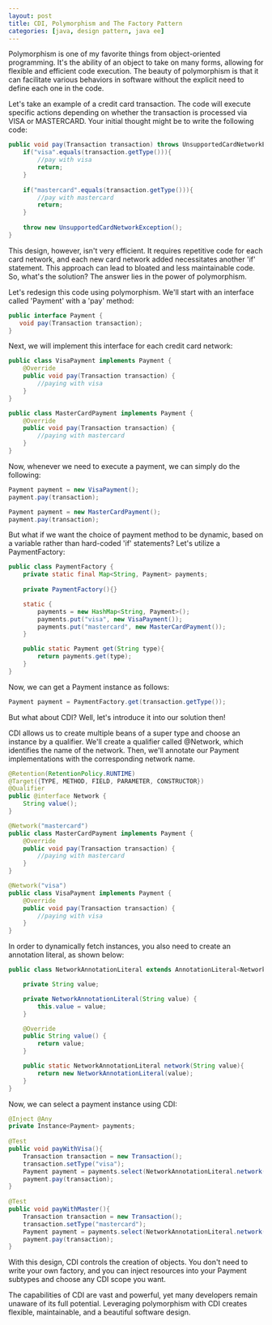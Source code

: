 ```yaml
---
layout: post
title: CDI, Polymorphism and The Factory Pattern
categories: [java, design pattern, java ee]
---
```


Polymorphism is one of my favorite things from object-oriented programming. It's the ability of an object to take on many forms, allowing for flexible and efficient code execution. The beauty of polymorphism is that it can facilitate various behaviors in software without the explicit need to define each one in the code.

Let's take an example of a credit card transaction. The code will execute specific actions depending on whether the transaction is processed via VISA or MASTERCARD. Your initial thought might be to write the following code:

```java
public void pay(Transaction transaction) throws UnsupportedCardNetworkException {
    if("visa".equals(transaction.getType())){
        //pay with visa
        return;
    }
      
    if("mastercard".equals(transaction.getType())){
        //pay with mastercard
        return;
    }
        
    throw new UnsupportedCardNetworkException(); 
}
```

This design, however, isn't very efficient. It requires repetitive code for each card network, and each new card network added necessitates another 'if' statement. This approach can lead to bloated and less maintainable code. So, what's the solution? The answer lies in the power of polymorphism.

Let's redesign this code using polymorphism. We'll start with an interface called 'Payment' with a 'pay' method:

```java
public interface Payment {
   void pay(Transaction transaction);
}
```

Next, we will implement this interface for each credit card network:

```java
public class VisaPayment implements Payment {
    @Override
    public void pay(Transaction transaction) {
        //paying with visa
    }
}

public class MasterCardPayment implements Payment {
    @Override
    public void pay(Transaction transaction) {
        //paying with mastercard
    }
}
```

Now, whenever we need to execute a payment, we can simply do the following:

```java
Payment payment = new VisaPayment();
payment.pay(transaction);

Payment payment = new MasterCardPayment();
payment.pay(transaction);
```

But what if we want the choice of payment method to be dynamic, based on a variable rather than hard-coded 'if' statements? Let's utilize a PaymentFactory:

```java
public class PaymentFactory {
    private static final Map<String, Payment> payments;
    
    private PaymentFactory(){}

    static {
        payments = new HashMap<String, Payment>();
        payments.put("visa", new VisaPayment());
        payments.put("mastercard", new MasterCardPayment());
    }

    public static Payment get(String type){
        return payments.get(type);
    } 
}
```

Now, we can get a Payment instance as follows:

```java
Payment payment = PaymentFactory.get(transaction.getType());
```

But what about CDI? Well, let's introduce it into our solution then! 

CDI allows us to create multiple beans of a super type and choose an instance by a qualifier. We'll create a qualifier called @Network, which identifies the name of the network. Then, we'll annotate our Payment implementations with the corresponding network name.

```java
@Retention(RetentionPolicy.RUNTIME)
@Target({TYPE, METHOD, FIELD, PARAMETER, CONSTRUCTOR})
@Qualifier
public @interface Network {
    String value();
}

@Network("mastercard")
public class MasterCardPayment implements Payment {
    @Override
    public void pay(Transaction transaction) {
        //paying with mastercard
    }
}

@Network("visa")
public class VisaPayment implements Payment {
    @Override
    public void pay(Transaction transaction) {
        //paying with visa
    }
}
```

In order to dynamically fetch instances, you also need to create an annotation literal, as shown below:

```java
public class NetworkAnnotationLiteral extends AnnotationLiteral<Network> implements Network {

    private String value;

    private NetworkAnnotationLiteral(String value) {
        this.value = value;
    }

    @Override
    public String value() {
        return value;
    }

    public static NetworkAnnotationLiteral network(String value){
        return new NetworkAnnotationLiteral(value);
    }
}
```

Now, we can select a payment instance using CDI:

```java
@Inject @Any
private Instance<Payment> payments;
 
@Test
public void payWithVisa(){
    Transaction transaction = new Transaction();
    transaction.setType("visa");
    Payment payment = payments.select(NetworkAnnotationLiteral.network(transaction.getType())).get();
    payment.pay(transaction);
}
 
@Test
public void payWithMaster(){
    Transaction transaction = new Transaction();
    transaction.setType("mastercard");
    Payment payment = payments.select(NetworkAnnotationLiteral.network(transaction.getType())).get();
    payment.pay(transaction);
}
```

With this design, CDI controls the creation of objects. You don't need to write your own factory, and you can inject resources into your Payment subtypes and choose any CDI scope you want.

The capabilities of CDI are vast and powerful, yet many developers remain unaware of its full potential. Leveraging polymorphism with CDI creates flexible, maintainable, and a beautiful software design.
